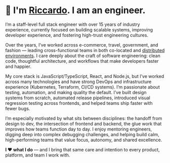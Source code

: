 # 👋 I'm [Riccardo](mailto:hi@riccardocoppola.me). I am an engineer.

I’m a staff-level full stack engineer with over 15 years of industry experience, currently focused on building scalable systems, improving developer experience, and fostering high-trust engineering cultures.

Over the years, I’ve worked across e-commerce, travel, government, and fashion — leading cross-functional teams in both co-located and [distributed environments](https://www.riccardocoppola.me/embrace-distributed-teams-and-be-happy/). I care deeply about the craft of software engineering: clean code, thoughtful architecture, and workflows that make developers faster and happier.

My core stack is JavaScript/TypeScript, React, and Node.js, but I’ve worked across many technologies and have strong DevOps and infrastructure experience (Kubernetes, Terraform, CI/CD systems). I’m passionate about testing, automation, and making quality the default. I’ve built design systems from scratch, automated release pipelines, introduced visual regression testing across frontends, and helped teams ship faster with fewer bugs.

I’m especially motivated by what sits between disciplines: the handoff from design to dev, the intersection of frontend and backend, the glue work that improves how teams function day to day. I enjoy mentoring engineers, digging deep into complex debugging challenges, and helping build calm, high-performing teams that value focus, autonomy, and shared excellence.

**I ❤️ what I do** — and I bring that same care and intention to every product, platform, and team I work with.
